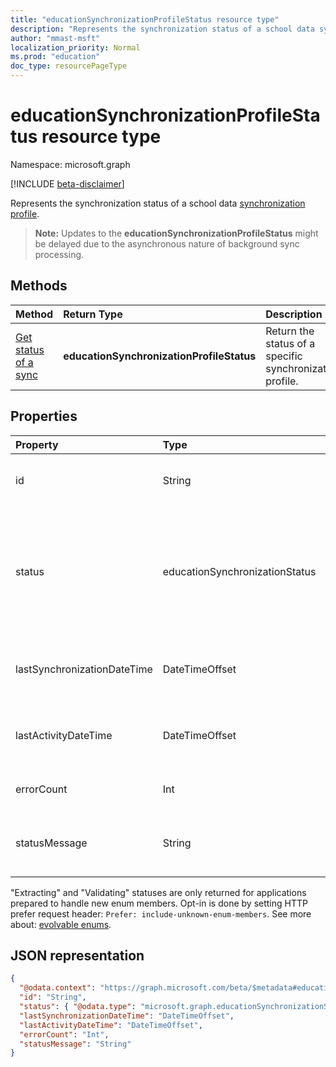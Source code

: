 ```yaml
---
title: "educationSynchronizationProfileStatus resource type"
description: "Represents the synchronization status of a school data synchronization profile. "
author: "mmast-msft"
localization_priority: Normal
ms.prod: "education"
doc_type: resourcePageType
---
```


# educationSynchronizationProfileStatus resource type

Namespace: microsoft.graph

[!INCLUDE [beta-disclaimer](../../includes/beta-disclaimer.md)]

Represents the synchronization status of a school data [synchronization profile](educationsynchronizationprofile.md).

> **Note:** Updates to the **educationSynchronizationProfileStatus** might be delayed due to the asynchronous nature of background sync processing.

## Methods

| Method                                                                      | Return Type                               | Description                                              |
| :-------------------------------------------------------------------------- | :---------------------------------------- | :------------------------------------------------------- |
| [Get status of a sync](../api/educationsynchronizationprofilestatus-get.md) | **educationSynchronizationProfileStatus** | Return the status of a specific synchronization profile. |

## Properties

| Property                    | Type                           | Description                                                                                                              |
| :-------------------------- | :----------------------------- | :----------------------------------------------------------------------------------------------------------------------- |
| id                          | String                         | The unique identifier for the resource. (read-only)                                                                      |
| status                      | educationSynchronizationStatus | The status of a sync. Possible values are: `paused`, `inProgress`, `success`, `error`, `quarantined`, `validationError`, `extracting`*, `validating`*. |
| lastSynchronizationDateTime | DateTimeOffset                 | Represents the time of the most recent successful  synchronization.                                        |
| lastActivityDateTime | DateTimeOffset                 | Represents the time when most recent changes were observed in profile.                                        |
| errorCount | Int                 | Number of errors during synchronization.                                        |
| statusMessage | String                 | Status message for the current profile's synchronization stage.                                        |

"Extracting" and "Validating" statuses are only returned for applications prepared to handle new enum members. Opt-in is done by setting HTTP prefer request header: `Prefer: include-unknown-enum-members`. See more about: [evolvable enums](/graph/best-practices-concept.md#evolvable-enums).


## JSON representation

<!-- {
  "blockType": "resource",
  "optionalProperties": [

  ],
  "@odata.type": "microsoft.graph.educationSynchronizationProfileStatus"
}-->

```json
{
  "@odata.context": "https://graph.microsoft.com/beta/$metadata#education/synchronizationProfiles/{id}/profileStatus/$entity",
  "id": "String",
  "status": { "@odata.type": "microsoft.graph.educationSynchronizationStatus" },
  "lastSynchronizationDateTime": "DateTimeOffset",
  "lastActivityDateTime": "DateTimeOffset",
  "errorCount": "Int",
  "statusMessage": "String"
}
```
